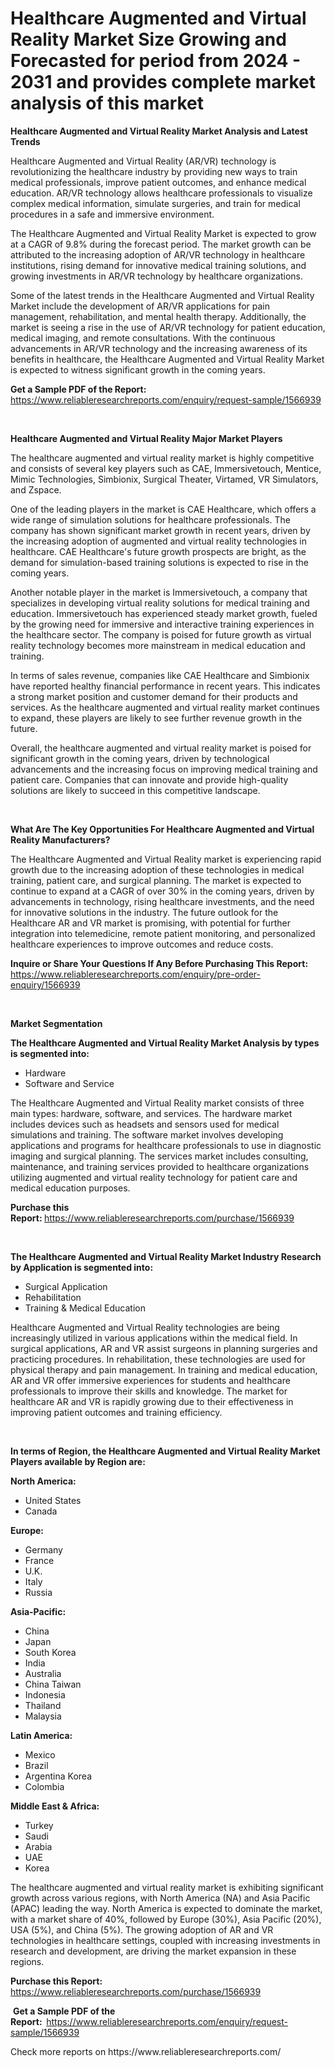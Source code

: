<p><h1>Healthcare Augmented and Virtual Reality Market Size Growing and Forecasted for period from 2024 - 2031 and provides complete market analysis of this market</h1></p><p><strong>Healthcare Augmented and Virtual Reality Market Analysis and Latest Trends</strong></p>
<p><p>Healthcare Augmented and Virtual Reality (AR/VR) technology is revolutionizing the healthcare industry by providing new ways to train medical professionals, improve patient outcomes, and enhance medical education. AR/VR technology allows healthcare professionals to visualize complex medical information, simulate surgeries, and train for medical procedures in a safe and immersive environment.</p><p>The Healthcare Augmented and Virtual Reality Market is expected to grow at a CAGR of 9.8% during the forecast period. The market growth can be attributed to the increasing adoption of AR/VR technology in healthcare institutions, rising demand for innovative medical training solutions, and growing investments in AR/VR technology by healthcare organizations.</p><p>Some of the latest trends in the Healthcare Augmented and Virtual Reality Market include the development of AR/VR applications for pain management, rehabilitation, and mental health therapy. Additionally, the market is seeing a rise in the use of AR/VR technology for patient education, medical imaging, and remote consultations. With the continuous advancements in AR/VR technology and the increasing awareness of its benefits in healthcare, the Healthcare Augmented and Virtual Reality Market is expected to witness significant growth in the coming years.</p></p>
<p><strong>Get a Sample PDF of the Report:&nbsp;</strong> <a href="https://www.reliableresearchreports.com/enquiry/request-sample/1566939">https://www.reliableresearchreports.com/enquiry/request-sample/1566939</a></p>
<p>&nbsp;</p>
<p><strong>Healthcare Augmented and Virtual Reality Major Market Players</strong></p>
<p><p>The healthcare augmented and virtual reality market is highly competitive and consists of several key players such as CAE, Immersivetouch, Mentice, Mimic Technologies, Simbionix, Surgical Theater, Virtamed, VR Simulators, and Zspace. </p><p>One of the leading players in the market is CAE Healthcare, which offers a wide range of simulation solutions for healthcare professionals. The company has shown significant market growth in recent years, driven by the increasing adoption of augmented and virtual reality technologies in healthcare. CAE Healthcare's future growth prospects are bright, as the demand for simulation-based training solutions is expected to rise in the coming years.</p><p>Another notable player in the market is Immersivetouch, a company that specializes in developing virtual reality solutions for medical training and education. Immersivetouch has experienced steady market growth, fueled by the growing need for immersive and interactive training experiences in the healthcare sector. The company is poised for future growth as virtual reality technology becomes more mainstream in medical education and training.</p><p>In terms of sales revenue, companies like CAE Healthcare and Simbionix have reported healthy financial performance in recent years. This indicates a strong market position and customer demand for their products and services. As the healthcare augmented and virtual reality market continues to expand, these players are likely to see further revenue growth in the future.</p><p>Overall, the healthcare augmented and virtual reality market is poised for significant growth in the coming years, driven by technological advancements and the increasing focus on improving medical training and patient care. Companies that can innovate and provide high-quality solutions are likely to succeed in this competitive landscape.</p></p>
<p>&nbsp;</p>
<p><strong>What Are The Key Opportunities For Healthcare Augmented and Virtual Reality Manufacturers?</strong></p>
<p><p>The Healthcare Augmented and Virtual Reality market is experiencing rapid growth due to the increasing adoption of these technologies in medical training, patient care, and surgical planning. The market is expected to continue to expand at a CAGR of over 30% in the coming years, driven by advancements in technology, rising healthcare investments, and the need for innovative solutions in the industry. The future outlook for the Healthcare AR and VR market is promising, with potential for further integration into telemedicine, remote patient monitoring, and personalized healthcare experiences to improve outcomes and reduce costs.</p></p>
<p><strong>Inquire or Share Your Questions If Any Before Purchasing This Report:</strong> <a href="https://www.reliableresearchreports.com/enquiry/pre-order-enquiry/1566939">https://www.reliableresearchreports.com/enquiry/pre-order-enquiry/1566939</a></p>
<p>&nbsp;</p>
<p><strong>Market Segmentation</strong></p>
<p><strong>The Healthcare Augmented and Virtual Reality Market Analysis by types is segmented into:</strong></p>
<p><ul><li>Hardware</li><li>Software and Service</li></ul></p>
<p><p>The Healthcare Augmented and Virtual Reality market consists of three main types: hardware, software, and services. The hardware market includes devices such as headsets and sensors used for medical simulations and training. The software market involves developing applications and programs for healthcare professionals to use in diagnostic imaging and surgical planning. The services market includes consulting, maintenance, and training services provided to healthcare organizations utilizing augmented and virtual reality technology for patient care and medical education purposes.</p></p>
<p><strong>Purchase this Report:&nbsp;</strong><a href="https://www.reliableresearchreports.com/purchase/1566939">https://www.reliableresearchreports.com/purchase/1566939</a></p>
<p>&nbsp;</p>
<p><strong>The Healthcare Augmented and Virtual Reality Market Industry Research by Application is segmented into:</strong></p>
<p><ul><li>Surgical Application</li><li>Rehabilitation</li><li>Training & Medical Education</li></ul></p>
<p><p>Healthcare Augmented and Virtual Reality technologies are being increasingly utilized in various applications within the medical field. In surgical applications, AR and VR assist surgeons in planning surgeries and practicing procedures. In rehabilitation, these technologies are used for physical therapy and pain management. In training and medical education, AR and VR offer immersive experiences for students and healthcare professionals to improve their skills and knowledge. The market for healthcare AR and VR is rapidly growing due to their effectiveness in improving patient outcomes and training efficiency.</p></p>
<p>&nbsp;</p>
<p><strong>In terms of Region, the Healthcare Augmented and Virtual Reality Market Players available by Region are:</strong></p>
<p>
    <p> <strong> North America: </strong>
        <ul>
            <li>United States</li>
            <li>Canada</li>
        </ul>
        </p> 
    <p> <strong> Europe: </strong>
        <ul>
            <li>Germany</li>
            <li>France</li>
            <li>U.K.</li>
            <li>Italy</li>
            <li>Russia</li>
        </ul>
        </p> 
    <p> <strong> Asia-Pacific: </strong>
        <ul>
            <li>China</li>
            <li>Japan</li>
            <li>South Korea</li>
            <li>India</li>
            <li>Australia</li>
            <li>China Taiwan</li>
            <li>Indonesia</li>
            <li>Thailand</li>
            <li>Malaysia</li>
        </ul>
        </p> 
    <p> <strong> Latin America: </strong>
        <ul>
            <li>Mexico</li>
            <li>Brazil</li>
            <li>Argentina Korea</li>
            <li>Colombia</li>
        </ul>
        </p> 
    <p> <strong> Middle East & Africa: </strong>
        <ul>
            <li>Turkey</li>
            <li>Saudi</li>
            <li>Arabia</li>
            <li>UAE</li>
            <li>Korea</li>
        </ul>
    </p>
    </p>
<p><p>The healthcare augmented and virtual reality market is exhibiting significant growth across various regions, with North America (NA) and Asia Pacific (APAC) leading the way. North America is expected to dominate the market, with a market share of 40%, followed by Europe (30%), Asia Pacific (20%), USA (5%), and China (5%). The growing adoption of AR and VR technologies in healthcare settings, coupled with increasing investments in research and development, are driving the market expansion in these regions.</p></p>
<p><strong>Purchase this Report: </strong><a href="https://www.reliableresearchreports.com/purchase/1566939">https://www.reliableresearchreports.com/purchase/1566939</a></p>
<p>&nbsp;<strong>Get a Sample PDF of the Report:&nbsp;&nbsp;</strong><a href="https://www.reliableresearchreports.com/enquiry/request-sample/1566939">https://www.reliableresearchreports.com/enquiry/request-sample/1566939</a></p>
<p><strong></strong></p>
<p>Check more reports on https://www.reliableresearchreports.com/</p>